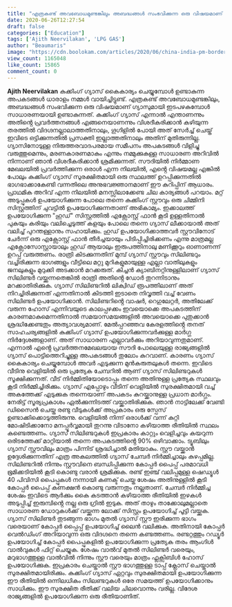 ```yaml
---
title: "എത്രകണ്ട് അവബോധമുണ്ടങ്കിലും അബദ്ധങ്ങൾ സംഭവിക്കുന്ന ഒരു വിഷയമാണ് ഗ്യാസുമായി ഇടപഴകുമ്പോൾ സാധാരണയായി ഉണ്ടാകുന്നത്"
date: 2020-06-26T12:27:54
draft: false
categories: ["Education"]
tags: ['Ajith Neervilakan', 'LPG GAS']
author: "Beaumaris"
image: "https://cdn.boolokam.com/articles/2020/06/china-india-pm-border-issue-343.jpg"
view_count: 1165048
like_count: 15865
comment_count: 0
---
```


[](https://wordpress-972788-3403151.cloudwaysapps.com/ajith-neervilakan-post-3/278521/china-india-pm-border-issue-344)**Ajith Neervilakan** കുക്കിംഗ് ഗ്യാസ് കൈകാര്യം ചെയ്യുമ്പോൾ ഉണ്ടാകുന്ന അപകടങ്ങൾ ധാരാളം നമ്മൾ വായിച്ചിട്ടുണ്ട്. എത്രകണ്ട് അവബോധമുണ്ടങ്കിലും, അബദ്ധങ്ങൾ സംഭവിക്കുന്ന ഒരു വിഷയമാണ് ഗ്യാസുമായി ഇടപഴകുമ്പോൾ സാധാരണയായി ഉണ്ടാകുന്നത്. കുക്കിംഗ് ഗ്യാസ് എന്നാൽ എന്താണന്നും അതിൻ്റെ പ്രവർത്തനങ്ങൾ എങ്ങനെയാണന്നും വിശദീകരിക്കാൻ കഴിയുന്ന തരത്തിൽ വിദഗ്ദനല്ലാലാത്തതിനാലും, ഗൂഗിളിൽ പോയി അത് സേർച്ച് ചെയ്ത് ഇവിടെ ഒട്ടിക്കുന്നതിൽ പ്രസക്തി ഇല്ലാത്തതിനാലും അതിന് മുതിരുന്നില്ല. ഗ്യാസിനോടുള്ള നിരുത്തരവാദപരമായ സമീപനം അപകടങ്ങൾ വിളിച്ചു വരുത്തുമെന്നും, മരണകാരണമാകും എന്നും നമ്മുക്കുകുള്ള സാധാരണ അറിവിൽ നിന്നാണ് ഞാൻ വിശദീകരിക്കാൻ ശ്രമിക്കുന്നത്. സൗദിയിൽ നിർമ്മാണ മേഖലയിൽ പ്രവർത്തിക്കുന്ന ഒരാൾ എന്ന നിലയിൽ, എൻ്റെ വിഷയമല്ല എങ്കിൽ പോലും കുക്കിംഗ് ഗ്യാസ് സുരക്ഷിതമായി ഒരു സ്ഥലത്ത് ഉറപ്പിക്കുന്നതിൽ ഭാഗഭാക്കാകേണ്ടി വന്നതിലെ അനുഭവജ്ഞാനമാണ് ഈ കുറിപ്പിന് ആധാരം. പ്രാഥമിക അറിവ് എന്ന നിലയിൽ മനസ്സിലാക്കേണ്ട ചില കാര്യങ്ങൾ പറയാം. മറ്റ് അടുപ്പുകൾ ഉപയോഗിക്കുന്ന പോലെ തന്നെ കുക്കിംഗ് സ്റ്റൗവും ഒരു ചിമ്മിനി സിസ്റ്റത്തിന് ചുവട്ടിൽ ഉപയോഗിക്കുന്നതാണ് അഭികാമ്യം. ഇക്കാലത്ത് ഉപയോഗിക്കുന്ന "ഹുഡ്" സിസ്റ്റത്തിൽ എക്സോസ്റ്റ് ഫാൻ കൂടി ഉള്ളതിനാൽ പുകയും കരിയും വലിച്ചെടുത്ത് കളയും പോലെ തന്നെ ഗ്യാസ് ലീക്കായാൽ അത് വലിച്ച് പുറന്തള്ളാനും സഹായിക്കും. ഹുഡ് ഉപയോഗിക്കാത്തവർ സ്റ്റൗവിനോട് ചേർന്ന് ഒരു എക്സോസ്റ്റ് ഫാൻ തീർച്ചയായും പിടിപ്പിച്ചിരിക്കണം എന്നു മാത്രമല്ല എക്സോസോസ്റ്റായാലും ഹുഡ് ആയാലും ഇരുപത്തിനാലു മണിക്കൂറും ഓണാണന്ന് ഉറപ്പ് വരുത്തണം. രാത്രി കിടക്കുന്നതിന് മുമ്പ് ഗ്യാസ് സ്റ്റൗവും സിലിണ്ടറും വച്ചിരിക്കുന്ന ഭാഗങ്ങളും വീട്ടിലെ മറ്റു മുറികളുമായുള്ള എല്ലാ വാതിലുകളും ജനലുകളും മുറുക്കി അടക്കാൻ മറക്കരുത്. കിച്ചൻ ക്യാബിനറ്റിനുള്ളിലാണ് ഗ്യാസ് സിലിണ്ടർ വയ്ക്കുന്നതെങ്കിൽ രാത്രി അതിൻ്റെ ഡോർ തുറന്നിടാനും മറക്കാതിരിക്കുക. ഗ്യാസ് സിലിണ്ടറിൽ ലിക്വിഡ് രൂപത്തിലാണ് അത് നിറച്ചിരിക്കുന്നത് എന്നതിനാൽ കിടത്തി ഇടാതെ നിവൃത്തി വച്ച് വേണം സിലിണ്ടർ ഉപയോഗിക്കാൻ. സിലിണ്ടറിൻ്റെ വാഷർ, റെഗുലേറ്റർ, അതിലേക്ക് വരുന്ന ഹോസ് എന്നിവയുടെ കാലപ്പഴക്കം ഇവയൊക്കെ അപകടത്തിന് കാരണമാകുമെന്നതിനാൽ സമയാസമയങ്ങളിൽ അവയൊക്കെ പുതുക്കാൻ ശ്രദ്ധിക്കേണ്ടതും അത്യാവശ്യമാണ്. മേൽപ്പറഞ്ഞവ കേരളത്തിൻ്റെ തനത് സാഹചര്യങ്ങളിൽ കുക്കിംഗ് ഗ്യാസ് ഉപയോഗിക്കുന്നവർക്കുള്ള മാർഗ്ഗ നിർദ്ദേശങ്ങളാണ്. അത് സാധാരണ എല്ലാവർക്കും അറിയാവുന്നതുമാണ്. എന്നാൽ എൻ്റെ പ്രവർത്തനമേഖലയായ സൗദി പോലെയുള്ള രാജ്യങ്ങളിൽ ഗ്യാസ് പൊട്ടിത്തെറിച്ചുള്ള അപകടങ്ങൾ തുലോം കുറവാണ്. കാരണം ഗ്യാസ് കൈകാര്യം ചെയ്യുമ്പാേൾ അവർ എടുക്കുന്ന മുൻകരുതലുകൾ തന്നെ. ഇവിടെ വീടിനു വെളിയിൽ ഒരു പ്രത്യേക ചേമ്പറിൽ ആണ് ഗ്യാസ് സിലിണ്ടറുകൾ സൂക്ഷിക്കുന്നത്. വീട് നിർമ്മിതിയോടൊപ്പം തന്നെ അതിനുള്ള പ്രത്യേക സ്ഥലവും കൂടി നിർമ്മിച്ചിരിക്കും. ഗ്യാസ് എപ്പാേഴും വീടിന് വെളിയിൽ സുരക്ഷിതമായി വച്ച് അകത്തേക്ക് എടുക്കുക തന്നെയാണ് അപകടം കുറയ്ക്കാനുള്ള പ്രധാന മാർഗ്ഗം. നേരിട്ട് സൂര്യപ്രകാശം ഏൽക്കുന്നിടത്ത് വയ്ക്കാതിരിക്കുക. ഞാൻ നാട്ടിലേക്ക് വേണ്ടി ഡിസൈൻ ചെയ്ത രണ്ടു വീടുകൾക്ക് അപ്രകാരം ഒരു സ്പേസ് ഉണ്ടാക്കിക്കൊടുത്തിരുന്നു. വെളിയിൽ നിന്ന് ഒരാൾക്ക് വന്ന് കുറ്റി മോഷിടിക്കാനോ മനപ്പൂർവ്വമായി തുറന്നു വിടാനോ കഴിയാത്ത രീതിയിൽ സ്ഥലം കണ്ടെത്തണം. ഗ്യാസ് സിലിണ്ടറുകൾ ഇപ്രകാരം കാറ്റും വെളിച്ചവും കയറുന്ന ഒരിടത്തേക്ക് മാറ്റിയാൽ തന്നെ അപകടത്തിൻ്റെ 90% ഒഴിവാക്കാം. ട്യൂബിലും ഗ്യാസ് സ്റ്റൗവിലും മാത്രം പിന്നിട് ശ്രദ്ധിച്ചാൽ മതിയാകും. സ്റ്റൗ വയ്ക്കാൻ ഉദ്ദേശിക്കുന്നതിന് എത്ര അകലത്തിൽ ഗ്യാസ് ചേമ്പർ നിർമ്മിച്ചാലും കുഴപ്പമില്ല. സിലിണ്ടറിൽ നിന്നും സ്റ്റൗവിനെ ബന്ധിപ്പിക്കുന്ന കോപ്പർ പൈപ്പ് പരമാവധി ഭൂമിക്കടിയിൽ കൂടി കൊണ്ടു വരാൻ ശ്രമിക്കുക. രണ്ട് ഇഞ്ച് വലിപ്പമുള്ള ഷെഡ്യൂൾ 40 പിവിസി പൈപ്പുകൾ നന്നായി കണക്ട് ചെയ്ത ശേഷം അതിനുള്ളിൽ കൂടി കോപ്പർ പൈപ്പ് കണക്ഷൻ കൊണ്ടു വരുന്നതും നല്ലതാണ്. ചേമ്പർ നിർമ്മിച്ച ശേഷം ഇവിടെ ആർക്കും കൈ കടത്താൻ കഴിയാത്ത രീതിയിൽ ഇഴകൾ അടുപ്പിച്ച് ഇരുമ്പിൻ്റെ നല്ല ഒരു ഗ്രിൽ ഇടുക. അത് താഴും താക്കോലുമല്ലാതെ സാധാരണ ഡോറുകൾക്ക് വയ്ക്കുന്ന ലോക്ക് സിസ്റ്റം ഉപയോഗിച്ച് പൂട്ടി വയ്ക്കുക. ഗ്യാസ് സിലിണ്ടർ തുടങ്ങുന്ന ഭാഗം മുതൽ ഗ്യാസ് സ്റ്റൗ ഇരിക്കുന്ന ഭാഗം വരെയാണ് കോപ്പർ പ്പൈപ്പ് ഉപയോഗിച്ച് ലൈൻ വലിക്കുക. അതിനായി കോപ്പർ വെൽഡിംഗ് അറിയാവുന്ന ഒരു വിദഗ്ദനെ തന്നെ കണ്ടത്തണം. രണ്ടറ്റത്തും റഡ്യൂർ ഉപയോഗിച്ച് കോപ്പർ പൈപ്പുകളിൽ ഉപയോഗിക്കുന്ന പ്രത്യേക തരം ആംഗിൾ വാൽവുകൾ ഫിറ്റ് ചെയ്യുക. ശേഷം വാൽവ് മുതൽ സിലിണ്ടർ വരെയും, മറുഭാഗത്തുള്ള വാൽവിൽ നിന്നും സ്റ്റൗ വരെയും മാത്രം ഫ്ലക്സിബിൾ ഹോസ് ഉപയോഗിക്കുക. ഇപ്രകാരം ചെയ്താൽ സ്റ്റൗ ഭാഗത്തുള്ള ടാപ്പ് ക്ലാേസ് ചെയ്താൽ സുരക്ഷിതമായിരിക്കും. കുക്കിംഗ് ഗ്യാസ് ഏറ്റവും സുരക്ഷിതമായി ഉപയോഗിക്കുന്ന ഈ രീതിയിൽ ഒന്നിലധികം സിലണ്ടറുകൾ ഒരേ സമയത്ത് ഉപയോഗിക്കാനും സാധിക്കും. ഈ സുരക്ഷിത രീതിക്ക് വലിയ ചിലവൊന്നും വരില്ല. വിദേശ രാജ്യങ്ങളിൽ ഉപയോഗിക്കുന്ന ഒരു രീതിയാണിത്.
